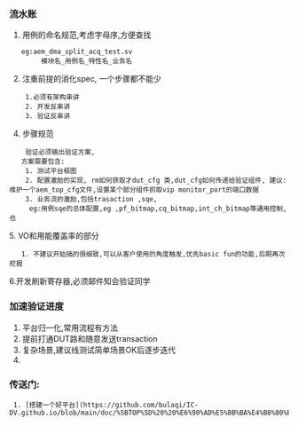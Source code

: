 ### 流水账
1. 用例的命名规范,考虑字母序,方便查找
~~~
   eg:aem_dma_split_acq_test.sv
        模块名_用例名_特性名_业务名
~~~
2. 注重前提的消化spec, 一个步骤都不能少
~~~
    1.必须有架构串讲
    2. 开发反串讲
    3. 验证反串讲
~~~
 4. 步骤规范
~~~
    验证必须输出验证方案,
   方案需要包含:
    1. 测试平台框图
    2. 配置激励的实现, rm如何获取才dut_cfg 类,dut_cfg如何传递给验证组件, 建议:维护一个aem_top_cfg文件,设置某个部分组件抓取vip monitor_port的端口数据
    3. 业务流的激励,包括trasaction ,sqe,
     eg:用例sqe的总体配置,eg ,pf_bitmap,cq_bitmap,int_ch_bitmap等通用控制,也
~~~
 5. VO和用能覆盖率的部分
 ~~~
    1. 不建议开始搞的很细致,可以从客户使用的角度触发,优先basic fun的功能,后期再次挖掘
 ~~~
 6.开发刷新寄存器,必须邮件知会验证同学

### 加速验证进度
1. 平台归一化,常用流程有方法
2. 提前打通DUT路和随意发送transaction
3. 复杂场景,建议线测试简单场景OK后逐步迭代
4. 

 
### 传送门:
     1. [搭建一个好平台](https://github.com/bulaqi/IC-DV.github.io/blob/main/doc/%5BTOP%5D%20%20%E6%90%AD%E5%BB%BA%E4%B8%80%E4%B8%AA%E5%A5%BD%E5%B9%B3%E5%8F%B0.md)
